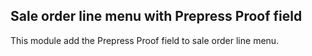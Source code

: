 Sale order line menu with Prepress Proof field
----------------------------------------------------
This module add the Prepress Proof field to sale order line menu.